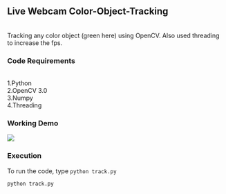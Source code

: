 <h2>Live Webcam Color-Object-Tracking</h2><br>
Tracking any  color object (green here) using OpenCV. Also used threading to increase the fps.

<h3>Code Requirements</h3><br>
1.Python<br>
2.OpenCV 3.0<br>
3.Numpy<br>
4.Threading<br>

### Working Demo
<img src="https://github.com/pranavmicro7/Color-Object-Tracking/blob/master/demo.gif">


### Execution
To run the code, type `python track.py`

```
python track.py
